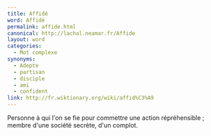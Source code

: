 ```yaml
---
title: Affidé
word: Affidé
permalink: affide.html
canonical: http://lachal.neamar.fr/Affide
layout: word
categories:
  - Mot complexe
synonyms:
  - Adepte
  - partisan
  - disciple
  - ami
  - confident
link: http://fr.wiktionary.org/wiki/affid%C3%A9
---
```


Personne à qui l'on se fie pour commettre une action répréhensible ; membre d'une société secrète, d'un complot.

